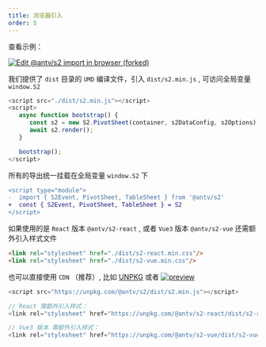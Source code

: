 ```yaml
---
title: 浏览器引入
order: 5
---
```


查看示例：

[![Edit @antv/s2 import in browser (forked)](https://codesandbox.io/static/img/play-codesandbox.svg)](https://codesandbox.io/p/sandbox/antv-s2-import-in-browser-z6uspx)

我们提供了 `dist` 目录的 `UMD` 编译文件，引入 `dist/s2.min.js` , 可访问全局变量 `window.S2`

```ts
<script src="./dist/s2.min.js"></script>
<script>
   async function bootstrap() {
      const s2 = new S2.PivotSheet(container, s2DataConfig, s2Options);
      await s2.render();
   }

   bootstrap();
</script>
```

所有的导出统一挂载在全局变量 `window.S2` 下

```diff
<script type="module">
-  import { S2Event, PivotSheet, TableSheet } from '@antv/s2'
+  const { S2Event, PivotSheet, TableSheet } = S2
</script>
```

如果使用的是 `React` 版本 `@antv/s2-react` , 或者 `Vue3` 版本 `@antv/s2-vue` 还需额外引入样式文件

```html
<link rel="stylesheet" href="./dist/s2-react.min.css"/>
<link rel="stylesheet" href="./dist/s2-vue.min.css"/>
```

也可以直接使用 `CDN` （推荐）, 比如 [UNPKG](https://unpkg.com/@antv/s2) 或者 [![preview](https://data.jsdelivr.com/v1/package/npm/@antv/s2/badge)](https://www.jsdelivr.com/package/npm/@antv/s2)

```js
<script src="https://unpkg.com/@antv/s2/dist/s2.min.js"></script>

// React 需额外引入样式：
<link rel="stylesheet" href="https://unpkg.com/@antv/s2-react/dist/s2-react.min.css"/>

// Vue3 版本 需额外引入样式：
<link rel="stylesheet" href="https://unpkg.com/@antv/s2-vue/dist/s2-vue.min.css"/>
```
